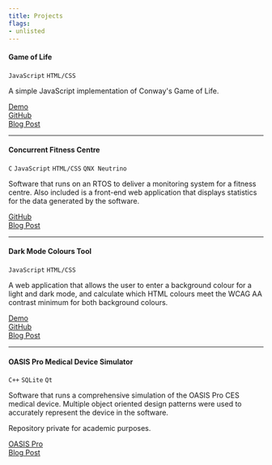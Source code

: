 ```yaml
---
title: Projects
flags:
- unlisted
---
```


#### Game of Life

`JavaScript` `HTML/CSS`

A simple JavaScript implementation of Conway's Game of Life.


[Demo](https://alexbhasin.ca/game-of-life/)  
[GitHub](https://github.com/alexbhas/game-of-life)  
[Blog Post](../life)

---

#### Concurrent Fitness Centre

`C` `JavaScript` `HTML/CSS` `QNX Neutrino`

Software that runs on an RTOS to deliver a monitoring system for a fitness centre. Also included is a front-end web application that displays statistics for the data generated by the software.

[GitHub](https://github.com/alexbhas/RTOS-Fitness-Centre)  
[Blog Post](../concurrent-fitness-centre)

---

#### Dark Mode Colours Tool

`JavaScript` `HTML/CSS`

A web application that allows the user to enter a background colour for a light and dark mode, and calculate which HTML colours meet the WCAG AA contrast minimum for both background colours.

[Demo](https://alexbhasin.ca/dark-mode-colours-tool/)  
[GitHub](https://github.com/alexbhas/dark-mode-colours-tool)  
[Blog Post](../dark-mode-tool)

---

#### OASIS Pro Medical Device Simulator

`C++` `SQLite` `Qt`

Software that runs a comprehensive simulation of the OASIS Pro CES medical device. Multiple object oriented design patterns were used to accurately represent the device in the software.

Repository private for academic purposes.

[OASIS Pro](https://mindalive.com/products/oasis-pro)  
[Blog Post](../oasis)





